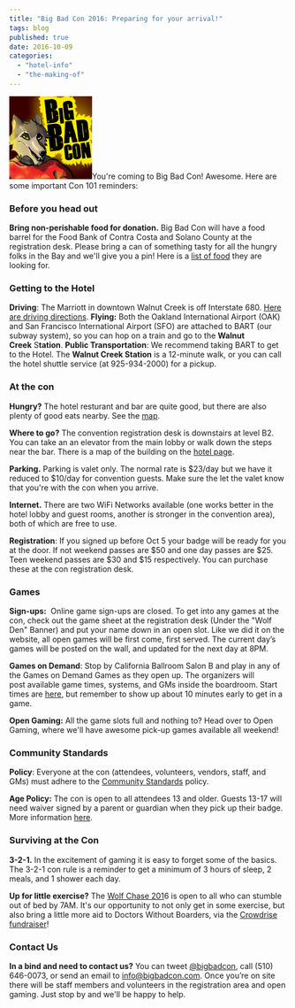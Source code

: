 ```yaml
---
title: "Big Bad Con 2016: Preparing for your arrival!"
tags: blog
published: true
date: 2016-10-09
categories: 
  - "hotel-info"
  - "the-making-of"
---
```


[![extra-life-logo](/images/extra-life-logo.jpg)](http://www.bigbadcon.com/wp-content/uploads/2014/10/extra-life-logo.jpg)You're coming to Big Bad Con! Awesome. Here are some important Con 101 reminders:

### Before you head out

**Bring non-perishable food for donation.** Big Bad Con will have a food barrel for the Food Bank of Contra Costa and Solano County at the registration desk. Please bring a can of something tasty for all the hungry folks in the Bay and we'll give you a pin! Here is a [list of food](http://www.bigbadcon.com/wp-content/uploads/2016/10/food-drive-shop-list.pdf) they are looking for.

### Getting to the Hotel

**Driving**: The Marriott in downtown Walnut Creek is off Interstate 680. [Here are driving directions](https://goo.gl/maps/KNj3fCYs5eK2). **Flying:** Both the Oakland International Airport (OAK) and San Francisco International Airport (SFO) are attached to BART (our subway system), so you can hop on a train and go to the **Walnut Creek** S**tation**. **Public Transportation**: We recommend taking BART to get to the Hotel. The **Walnut Creek Station** is a 12-minute walk, or you can call the hotel shuttle service (at 925-934-2000) for a pickup.

### At the con

**Hungry?** The hotel resturant and bar are quite good, but there are also plenty of good eats nearby. See the [map](https://www.google.com/maps/d/u/0/viewer?mid=1GrGZs5Giz4YFuxLwY4hDoEshZdY&hl=en_US).

**Where to go?** The convention registration desk is downstairs at level B2. You can take an an elevator from the main lobby or walk down the steps near the bar. There is a map of the building on the [hotel page](http://www.bigbadcon.com/?page_id=192 "Hotel").

**Parking.** Parking is valet only. The normal rate is $23/day but we have it reduced to $10/day for convention guests. Make sure the let the valet know that you're with the con when you arrive.

**Internet.** There are two WiFi Networks available (one works better in the hotel lobby and guest rooms, another is stronger in the convention area), both of which are free to use.

**Registration**: If you signed up before Oct 5 your badge will be ready for you at the door. If not weekend passes are $50 and one day passes are $25. Teen weekend passes are $30 and $15 respectively. You can purchase these at the con registration desk.

### Games

**Sign-ups:**  Online game sign-ups are closed. To get into any games at the con, check out the game sheet at the registration desk (Under the "Wolf Den" Banner) and put your name down in an open slot. Like we did it on the website, all open games will be first come, first served. The current day’s games will be posted on the wall, and updated for the next day at 8PM.

**Games on Demand**: Stop by California Ballroom Salon B and play in any of the Games on Demand Games as they open up. The organizers will post available game times, systems, and GMs inside the boardroom. Start times are [here](http://www.bigbadcon.com/games-on-demand/), but remember to show up about 10 minutes early to get in a game.

**Open Gaming:** All the game slots full and nothing to? Head over to Open Gaming, where we'll have awesome pick-up games available all weekend!

### Community Standards

**Policy**: Everyone at the con (attendees, volunteers, vendors, staff, and GMs) must adhere to the [Community Standards](http://www.bigbadcon.com/community-standards/) policy.

**Age Policy:** The con is open to all attendees 13 and older. Guests 13-17 will need waiver signed by a parent or guardian when they pick up their badge. More information [here](http://www.bigbadcon.com/age-policy/).

### Surviving at the Con

**3-2-1.** In the excitement of gaming it is easy to forget some of the basics. The 3-2-1 con rule is a reminder to get a minimum of 3 hours of sleep, 2 meals, and 1 shower each day.

**Up for little exercise?** The [Wolf Chase 201](http://www.bigbadcon.com/events/wolf-chase-2014/ "Wolf Chase 2014")6 is open to all who can stumble out of bed by 7AM. It's our opportunity to not only get in some exercise, but also bring a little more aid to Doctors Without Boarders, via the [Crowdrise fundraiser](https://www.crowdrise.com/wolf-run-2016/fundraiser/ericfattig)!

### Contact Us

**In a bind and need to contact us?** You can tweet [@bigbadcon](https://twitter.com/bigbadcon), call (510) 646-0073, or send an email to info@bigbadcon.com. Once you’re on site there will be staff members and volunteers in the registration area and open gaming. Just stop by and we'll be happy to help.

